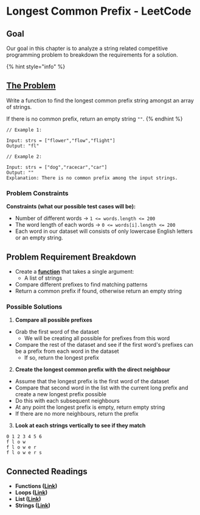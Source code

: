 # Longest Common Prefix - LeetCode

## Goal

Our goal in this chapter is to analyze a string related competitive programming problem to breakdown the requirements for a solution.

{% hint style="info" %}
## [The Problem](https://leetcode.com/problems/longest-common-prefix/description/)

Write a function to find the longest common prefix string amongst an array of strings.

If there is no common prefix, return an empty string `""`.
{% endhint %}

```
// Example 1:

Input: strs = ["flower","flow","flight"]
Output: "fl"

// Example 2:

Input: strs = ["dog","racecar","car"]
Output: ""
Explanation: There is no common prefix among the input strings.
```

### Problem Constraints

**Constraints (what our possible test cases will be):**

* Number of different words -> `1 <= words.length <= 200`
* The word length of each words -> `0 <= words[i].length <= 200`
* Each word in our dataset will consists of only lowercase English letters or an empty string.

## Problem Requirement Breakdown

* Create a [**function**](../../defining-functions/functions.md) that takes a single argument:
  * A list of strings
* Compare different prefixes to find matching patterns
* Return a common prefix if found, otherwise return an empty string

### Possible Solutions

1. **Compare all possible prefixes**

* Grab the first word of the dataset
  * We will be creating all possible for prefixes from this word
* Compare the rest of the dataset and see if the first word's prefixes can be a prefix from each word in the dataset
  * If so, return the longest prefix

2. **Create the longest common prefix with the direct neighbour**

* Assume that the longest prefix is the first word of the dataset
* Compare that second word in the list with the current long prefix and create a new longest prefix possible
* Do this with each subsequent neighbours
* At any point the longest prefix is empty, return empty string
* If there are no more neighbours, return the prefix

3. **Look at each strings vertically to see if they match**

```
0 1 2 3 4 5 6
f l o w
f l o w e r
f l o w e r s
```

## Connected Readings

* **Functions (**[**Link**](../../defining-functions/functions.md)**)**
* **Loops (**[**Link**](../../iterations/)**)**
* **List (**[**Link**](../../collections/tuples-and-lists/list-basics.md)**)**
* **Strings (**[**Link**](../../collections/strings/)**)**
